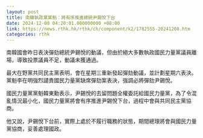 ```yaml
---
layout: post
title: 南韓執政黨黨魁：將有序推進總統尹錫悅下台
date: 2024-12-08 04:20:01.000000000 +08:00
link: https://news.rthk.hk/rthk/ch/component/k2/1782555-20241208.htm
categories: rthk
---
```


南韓國會昨日表決彈劾總統尹錫悅的動議，但由於絕大多數執政國民力量黨議員離場，導致投票議員不足，動議未獲通過。

最大在野黨共同民主黨表明，會在星期三重新發起彈劾動議，並計劃星期六表決。黨魁李在明強烈譴責國民力量黨缺席彈劾案表決，強調必將彈劾尹錫悅。

國民力量黨黨魁韓東勳表示，尹錫悅的去留問題全權委託給國民力量黨，為了令混亂情況最小化，國民力量黨將會有序推進尹錫悅下台，過程中會與共同民主黨協商。

他又說，尹錫悅下台前，實際上處於不履行職務的狀態，期間總理將會與國民力量黨協商，妥善處理國政。
